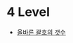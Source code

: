 # 4 Level

- [올바른 괄호의 갯수](https://github.com/JiHoonAHN/CodingTest/blob/main/Programmers/4Level/%EC%98%AC%EB%B0%94%EB%A5%B8%20%EA%B4%84%ED%98%B8%EC%9D%98%20%EA%B0%AF%EC%88%98.md)
